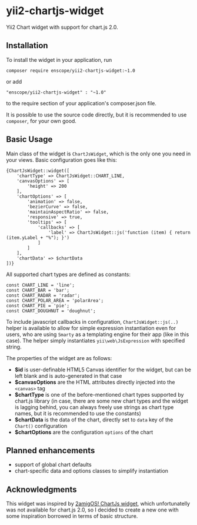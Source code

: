 # yii2-chartjs-widget
Yii2 Chart widget with support for chart.js 2.0.

## Installation

To install the widget in your application, run

    composer require enscope/yii2-chartjs-widget:~1.0

or add

    "enscope/yii2-chartjs-widget" : "~1.0"

to the require section of your application's composer.json file.

It is possible to use the source code directly, but it is recommended to use `composer`, for your own good.

## Basic Usage

Main class of the widget is `ChartJsWidget`, which is the only one you need in your views.
Basic configuration goes like this:

    {ChartJsWidget::widget([
        'chartType' => ChartJsWidget::CHART_LINE,
        'canvasOptions' => [
            'height' => 200
        ],
        'chartOptions' => [
            'animation' => false,
            'bezierCurve' => false,
            'maintainAspectRatio' => false,
            'responsive' => true,
            'tooltips' => [
                'callbacks' => [
                    'label' => ChartJsWidget::js('function (item) { return (item.yLabel + "%"); }')
                ]
            ]
        ],
        'chartData' => $chartData
    ])}

All supported chart types are defined as constants:

    const CHART_LINE = 'line';
    const CHART_BAR = 'bar';
    const CHART_RADAR = 'radar';
    const CHART_POLAR_AREA = 'polarArea';
    const CHART_PIE = 'pie';
    const CHART_DOUGHNUT = 'doughnut';

To include javascript callbacks in configuration, `ChartJsWidget::js(..)` helper is available to allow for simple expression instantiation even for users, who are using `Smarty` as a templating engine for their app (like in this case). The helper simply instantiates `yii\web\JsExpression` with specified string.

The properties of the widget are as follows:

- **$id** is user-definable HTML5 Canvas identifier for the widget, but can be left blank and is auto-generated in that case
- **$canvasOptions** are the HTML attributes directly injected into the `<canvas>` tag
- **$chartType** is one of the before-mentioned chart types supported by chart.js library (in case, there are some new chart types and the widget is lagging behind, you can always freely use strings as chart type names, but it is recommended to use the constants)
- **$chartData** is the data of the chart, directly set to `data` key of the `Chart()` configuration
- **$chartOptions** are the configuration `options` of the chart

## Planned enhancements

- support of global chart defaults
- chart-specific data and options classes to simplify instantiation

## Acknowledgments

This widget was inspired by [2amigOS! ChartJs widget](http://github.com/2amigos/yii2-chartjs-widget), which unfortunatelly was not available for chart.js 2.0, so I decided to create a new one with some inspiration borrowed in terms of basic structure.
